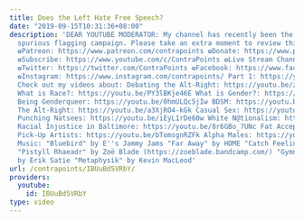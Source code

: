 ```yaml
---
title: Does the Left Hate Free Speech?
date: "2019-09-15T10:31:36+08:00"
description: 'DEAR YOUTUBE MODERATOR: My channel has recently been the target of a
  spurious flagging campaign. Please take an extra moment to review this video! ❤
  ✿Patreon: https://www.patreon.com/contrapoints ✿Donate: https://www.paypal.com/cgi-bin/webscr?cmd=_donations&business=QAXL4AUZAQY7C&lc=US&item_name=ContraPoints&currency_code=USD&bn=PP%2dDonationsBF%3abtn_donateCC_LG%2egif%3aNonHosted
  ✿Subscribe: https://www.youtube.com/c/ContraPoints ✿Live Stream Channel: https://www.youtube.com/c/ContraPointsLive
  ✿Twitter: https://twitter.com/ContraPoints ✿Facebook: https://www.facebook.com/ContraPoints/
  ✿Instagram: https://www.instagram.com/contrapoints/ Part 1: https://youtu.be/4Z2uzEM0ugY
  Check out my videos about: Debating the Alt-Right: https://youtu.be/zPa1wikTd5c
  What is Race?: https://youtu.be/PY3lBKje46E What is Gender?: https://youtu.be/b_uEXzqW43c
  Being Genderqueer: https://youtu.be/0hmULQc5jIw BDSM: https://youtu.be/T58pd_D_xYo
  The Alt-Right: https://youtu.be/a3XjRO4-kGk Casual Sex: https://youtu.be/qKrbvLkbHu8
  Punching Natsees: https://youtu.be/iEyL1rDe60w White N@tionalism: https://youtu.be/U-c2qnfUNXE
  Racial Injustice in Baltimore: https://youtu.be/8r6GBo_7UNc Fat Acceptance: https://youtu.be/ZsdaLqAZ9hA
  Pick-Up Artists: https://youtu.be/bTomsgnRZFk Alpha Males: https://youtu.be/k6jYB74UQmI
  Music: "Bluebird" by E''s Jammy Jams "Far Away" by HOME "Catch Feelings" by C. Scott
  "Pistyll Rhaeadr" by Zoë Blade (https://zoeblade.bandcamp.com/) "Gymnopedie No 3"
  by Erik Satie "Metaphysik" by Kevin MacLeod'
url: /contrapoints/IBUuBd5VRbY/
providers:
  youtube:
    id: IBUuBd5VRbY
type: video
---
```


